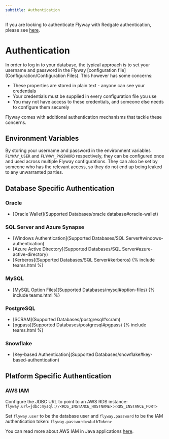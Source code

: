 ```yaml
---
subtitle: Authentication
---
```


If you are looking to authenticate Flyway with Redgate authentication, please see [here](Commands/Auth).

# Authentication

In order to log in to your database, the typical approach is to set your username and password in the Flyway [configuration file](Configuration/Configuration Files). This however has some concerns:

- These properties are stored in plain text - anyone can see your credentials
- Your credentials must be supplied in every configuration file you use
- You may not have access to these credentials, and someone else needs to configure them securely

Flyway comes with additional authentication mechanisms that tackle these concerns.

## Environment Variables

By storing your username and password in the environment variables `FLYWAY_USER` and `FLYWAY_PASSWORD` respectively, they can be configured once and used across multiple Flyway configurations. They can also be set by someone who has the relevant access, so they do not end up being leaked to any unwarranted parties.

## Database Specific Authentication

### Oracle
- [Oracle Wallet](Supported Databases/oracle database#oracle-wallet)

### SQL Server and Azure Synapse
- [Windows Authentication](Supported Databases/SQL Server#windows-authentication)
- [Azure Active Directory](Supported Databases/SQL Server#azure-active-directory)
- [Kerberos](Supported Databases/SQL Server#kerberos) {% include teams.html %}

### MySQL
- [MySQL Option Files](Supported Databases/mysql#option-files) {% include teams.html %}

### PostgreSQL
- [SCRAM](Supported Databases/postgresql#scram)
- [pgpass](Supported Databases/postgresql#pgpass) {% include teams.html %}

### Snowflake
- [Key-based Authentication](Supported Databases/snowflake#key-based-authentication)

## Platform Specific Authentication

### AWS IAM

Configure the JDBC URL to point to an AWS RDS instance:
`flyway.url=jdbc:mysql://<RDS_INSTANCE_HOSTNAME>:<RDS_INSTANCE_PORT>`

Set `flyway.user` to be the database user and `flyway.password` to be the IAM authentication token: `flyway.password=<AuthToken>`

You can read more about AWS IAM in Java applications [here](https://docs.aws.amazon.com/AmazonRDS/latest/UserGuide/UsingWithRDS.IAMDBAuth.Connecting.Java.html).
